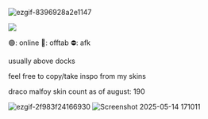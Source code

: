 ![ezgif-8396928a2e1147](https://github.com/user-attachments/assets/7a1e6bb6-9dc3-4a30-b5e0-5ba1f9488b4a)

![](https://komarev.com/ghpvc/?username=moosipall&color=449e6b)

🟢: online 🌙: offtab  ⛔: afk 


usually above docks

feel free to copy/take inspo from my skins

draco malfoy skin count as of august: 190

![ezgif-2f983f24166930](https://github.com/user-attachments/assets/926a6b53-c1f1-47d4-8df3-c2112b54d354)
![Screenshot 2025-05-14 171011](https://github.com/user-attachments/assets/79be12db-2fa6-44ca-9953-586d3c324204)
